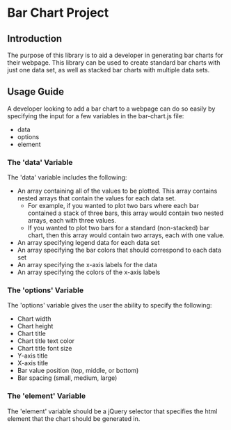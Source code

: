 # Bar Chart Project

## Introduction

The purpose of this library is to aid a developer in generating bar charts for their webpage. This library can be used to create standard bar charts with just one data set, as well as stacked bar charts with multiple data sets.

## Usage Guide

A developer looking to add a bar chart to a webpage can do so easily by specifying the input for a few variables in the bar-chart.js file:
* data
* options
* element

### The 'data' Variable

The 'data' variable includes the following:
* An array containing all of the values to be plotted. This array contains nested arrays that contain the values for each data set. 
  - For example, if you wanted to plot two bars where each bar contained a stack of three bars, this array would contain two nested arrays, each with three values. 
  - If you wanted to plot two bars for a standard (non-stacked) bar chart, then this array would contain two arrays, each with one value. 
* An array specifying legend data for each data set
* An array specifying the bar colors that should correspond to each data set
* An array specifying the x-axis labels for the data
* An array specifying the colors of the x-axis labels

### The 'options' Variable

The 'options' variable gives the user the ability to specify the following:
* Chart width
* Chart height
* Chart title
* Chart title text color
* Chart title font size
* Y-axis title
* X-axis title
* Bar value position (top, middle, or bottom)
* Bar spacing (small, medium, large)

### The 'element' Variable

The 'element' variable should be a jQuery selector that specifies the html element that the chart should be generated in.

